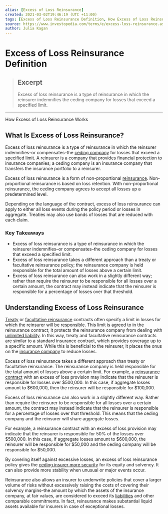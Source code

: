 ```yaml
---
alias: [Excess of Loss Reinsurance]
created: 2021-03-02T19:46:19 (UTC +11:00)
tags: [Excess of Loss Reinsurance Definition, How Excess of Loss Reinsurance Works]
source: https://www.investopedia.com/terms/e/excess-loss-reinsurance.asp
author: Julia Kagan
---
```


# Excess of Loss Reinsurance Definition

> ## Excerpt
> Excess of loss reinsurance is a type of reinsurance in which the reinsurer indemnifies the ceding company for losses that exceed a specified limit.

---

How Excess of Loss Reinsurance Works
## What Is Excess of Loss Reinsurance?

Excess of loss reinsurance is a type of reinsurance in which the reinsurer indemnifies–or compensates–the [ceding company](https://www.investopedia.com/terms/c/ceding-company.asp) for losses that exceed a specified limit. A reinsurer is a company that provides financial protection to insurance companies; a ceding company is an insurance company that transfers the insurance portfolio to a reinsurer.

Excess of loss reinsurance is a form of non-proportional [reinsurance](https://www.investopedia.com/articles/markets/081716/facultative-vs-treaty-reinsurance-differences-and-examples.asp). Non-proportional reinsurance is based on loss retention. With non-proportional reinsurance, the ceding company agrees to accept all losses up a predetermined level.

Depending on the language of the contract, excess of loss reinsurance can apply to either all loss events during the policy period or losses in aggregate. Treaties may also use bands of losses that are reduced with each claim.

### Key Takeaways

-   Excess of loss reinsurance is a type of reinsurance in which the reinsurer indemnifies–or compensates–the ceding company for losses that exceed a specified limit.
-   Excess of loss reinsurance takes a different approach than a treaty or facultative reinsurance policy; the reinsurance company is held responsible for the total amount of losses above a certain limit.
-   Excess of loss reinsurance can also work in a slightly different way; rather than require the reinsurer to be responsible for all losses over a certain amount, the contract may instead indicate that the reinsurer is responsible for a percentage of losses over that threshold.

## Understanding Excess of Loss Reinsurance

[Treaty](https://www.investopedia.com/terms/t/treaty-reinsurance.asp) or [facultative reinsurance](https://www.investopedia.com/terms/f/facultative-reinsurance.asp) contracts often specify a limit in losses for which the reinsurer will be responsible. This limit is agreed to in the reinsurance contract; it protects the reinsurance company from dealing with [unlimited liability](https://www.investopedia.com/terms/u/unlimited-liability.asp). In this way, treaty and facultative reinsurance contracts are similar to a standard insurance contract, which provides coverage up to a specific amount. While this is beneficial to the reinsurer, it places the onus on the [insurance company](https://www.investopedia.com/articles/personal-finance/010715/worlds-top-10-insurance-companies.asp) to reduce losses.

Excess of loss reinsurance takes a different approach than treaty or facultative reinsurance. The reinsurance company is held responsible for the total amount of losses above a certain limit. For example, a [reinsurance contract](https://www.investopedia.com/terms/r/reinsurance.asp) with an excess of loss provision may indicate that the reinsurer is responsible for losses over $500,000. In this case, if aggregate losses amount to $600,000, then the reinsurer will be responsible for $100,000.

Excess of loss reinsurance can also work in a slightly different way. Rather than require the reinsurer to be responsible for all losses over a certain amount, the contract may instead indicate that the reinsurer is responsible for a percentage of losses over that threshold. This means that the ceding company and the reinsurer will share aggregate losses.

For example, a reinsurance contract with an excess of loss provision may indicate that the reinsurer is responsible for 50% of the losses over $500,000. In this case, if aggregate losses amount to $600,000, the reinsurer will be responsible for $50,000 and the ceding company will be responsible for $50,000.

By covering itself against excessive losses, an excess of loss reinsurance policy gives the [ceding insurer more security](https://www.investopedia.com/terms/r/reinsurance-ceded.asp) for its equity and solvency. It can also provide more stability when unusual or major events occur.

Reinsurance also allows an insurer to underwrite policies that cover a larger volume of risks without excessively raising the costs of covering their solvency margins–the amount by which the assets of the insurance company, at fair values, are considered to exceed its [liabilities](https://www.investopedia.com/terms/l/liability.asp) and other comparable commitments. In fact, reinsurance makes substantial liquid assets available for insurers in case of exceptional losses.
